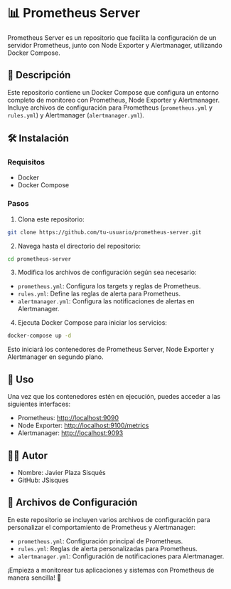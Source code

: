 # 📊 Prometheus Server

Prometheus Server es un repositorio que facilita la configuración de un servidor Prometheus, junto con Node Exporter y Alertmanager, utilizando Docker Compose.

## 📝 Descripción

Este repositorio contiene un Docker Compose que configura un entorno completo de monitoreo con Prometheus, Node Exporter y Alertmanager. Incluye archivos de configuración para Prometheus (`prometheus.yml` y `rules.yml`) y Alertmanager (`alertmanager.yml`).

## 🛠️ Instalación

### Requisitos

- Docker
- Docker Compose

### Pasos

1. Clona este repositorio:

```bash
git clone https://github.com/tu-usuario/prometheus-server.git
```

2. Navega hasta el directorio del repositorio:

```bash
cd prometheus-server
```

3. Modifica los archivos de configuración según sea necesario:

- `prometheus.yml`: Configura los targets y reglas de Prometheus.
- `rules.yml`: Define las reglas de alerta para Prometheus.
- `alertmanager.yml`: Configura las notificaciones de alertas en Alertmanager.

4. Ejecuta Docker Compose para iniciar los servicios:

```bash
docker-compose up -d
```

Esto iniciará los contenedores de Prometheus Server, Node Exporter y Alertmanager en segundo plano.

## 🚀 Uso

Una vez que los contenedores estén en ejecución, puedes acceder a las siguientes interfaces:

- Prometheus: [http://localhost:9090](http://localhost:9090)
- Node Exporter: [http://localhost:9100/metrics](http://localhost:9100/metrics)
- Alertmanager: [http://localhost:9093](http://localhost:9093)

## 👨‍💻 Autor

- Nombre: Javier Plaza Sisqués
- GitHub: JSisques

## 📄 Archivos de Configuración

En este repositorio se incluyen varios archivos de configuración para personalizar el comportamiento de Prometheus y Alertmanager:

- `prometheus.yml`: Configuración principal de Prometheus.
- `rules.yml`: Reglas de alerta personalizadas para Prometheus.
- `alertmanager.yml`: Configuración de notificaciones para Alertmanager.

¡Empieza a monitorear tus aplicaciones y sistemas con Prometheus de manera sencilla! 🎉

